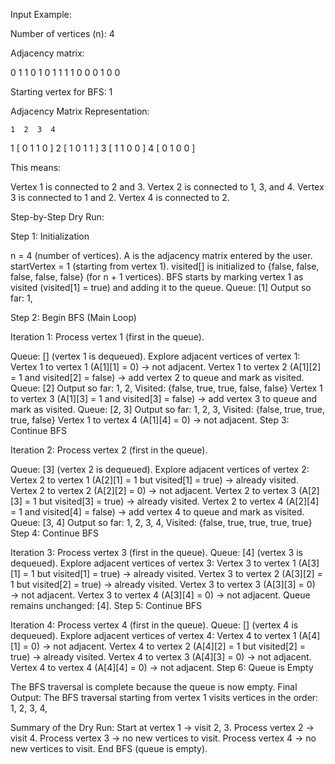 Input Example:

Number of vertices (n): 4

Adjacency matrix:

0 1 1 0
1 0 1 1
1 1 0 0
0 1 0 0

Starting vertex for BFS: 1


Adjacency Matrix Representation:

    1  2  3  4
1 [ 0  1  1  0 ]
2 [ 1  0  1  1 ]
3 [ 1  1  0  0 ]
4 [ 0  1  0  0 ]

This means:

Vertex 1 is connected to 2 and 3.
Vertex 2 is connected to 1, 3, and 4.
Vertex 3 is connected to 1 and 2.
Vertex 4 is connected to 2.

Step-by-Step Dry Run:

Step 1: Initialization

n = 4 (number of vertices).
A is the adjacency matrix entered by the user.
startVertex = 1 (starting from vertex 1).
visited[] is initialized to {false, false, false, false, false} (for n + 1 vertices).
BFS starts by marking vertex 1 as visited (visited[1] = true) and adding it to the queue.
Queue: [1]
Output so far: 1,

Step 2: Begin BFS (Main Loop)

Iteration 1: Process vertex 1 (first in the queue).

Queue: [] (vertex 1 is dequeued).
Explore adjacent vertices of vertex 1:
Vertex 1 to vertex 1 (A[1][1] = 0) → not adjacent.
Vertex 1 to vertex 2 (A[1][2] = 1 and visited[2] = false) → add vertex 2 to queue and mark as visited.
Queue: [2]
Output so far: 1, 2,
Visited: {false, true, true, false, false}
Vertex 1 to vertex 3 (A[1][3] = 1 and visited[3] = false) → add vertex 3 to queue and mark as visited.
Queue: [2, 3]
Output so far: 1, 2, 3,
Visited: {false, true, true, true, false}
Vertex 1 to vertex 4 (A[1][4] = 0) → not adjacent.
Step 3: Continue BFS

Iteration 2: Process vertex 2 (first in the queue).

Queue: [3] (vertex 2 is dequeued).
Explore adjacent vertices of vertex 2:
Vertex 2 to vertex 1 (A[2][1] = 1 but visited[1] = true) → already visited.
Vertex 2 to vertex 2 (A[2][2] = 0) → not adjacent.
Vertex 2 to vertex 3 (A[2][3] = 1 but visited[3] = true) → already visited.
Vertex 2 to vertex 4 (A[2][4] = 1 and visited[4] = false) → add vertex 4 to queue and mark as visited.
Queue: [3, 4]
Output so far: 1, 2, 3, 4,
Visited: {false, true, true, true, true}
Step 4: Continue BFS

Iteration 3: Process vertex 3 (first in the queue).
Queue: [4] (vertex 3 is dequeued).
Explore adjacent vertices of vertex 3:
Vertex 3 to vertex 1 (A[3][1] = 1 but visited[1] = true) → already visited.
Vertex 3 to vertex 2 (A[3][2] = 1 but visited[2] = true) → already visited.
Vertex 3 to vertex 3 (A[3][3] = 0) → not adjacent.
Vertex 3 to vertex 4 (A[3][4] = 0) → not adjacent.
Queue remains unchanged: [4].
Step 5: Continue BFS

Iteration 4: Process vertex 4 (first in the queue).
Queue: [] (vertex 4 is dequeued).
Explore adjacent vertices of vertex 4:
Vertex 4 to vertex 1 (A[4][1] = 0) → not adjacent.
Vertex 4 to vertex 2 (A[4][2] = 1 but visited[2] = true) → already visited.
Vertex 4 to vertex 3 (A[4][3] = 0) → not adjacent.
Vertex 4 to vertex 4 (A[4][4] = 0) → not adjacent.
Step 6: Queue is Empty

The BFS traversal is complete because the queue is now empty.
Final Output:
The BFS traversal starting from vertex 1 visits vertices in the order:
1, 2, 3, 4,

Summary of the Dry Run:
Start at vertex 1 → visit 2, 3.
Process vertex 2 → visit 4.
Process vertex 3 → no new vertices to visit.
Process vertex 4 → no new vertices to visit.
End BFS (queue is empty).






